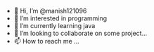 - 👋 Hi, I’m @manish121096
- 👀 I’m interested in programming
- 🌱 I’m currently learning java
- 💞️ I’m looking to collaborate on some project...
- 📫 How to reach me ...

<!---
manish121096/manish121096 is a ✨ special ✨ repository because its `README.md` (this file) appears on your GitHub profile.
You can click the Preview link to take a look at your changes.
--->
